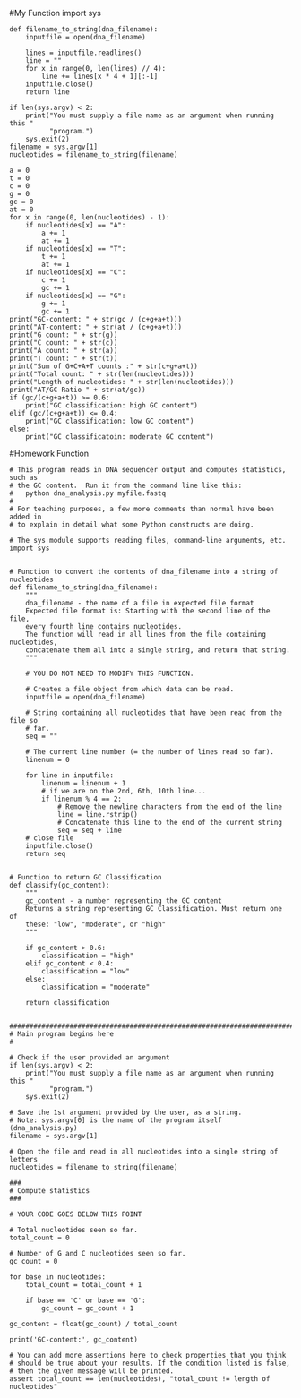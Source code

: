 #My Function
    import sys
    
    def filename_to_string(dna_filename):
        inputfile = open(dna_filename)
        
        lines = inputfile.readlines()
        line = ""
        for x in range(0, len(lines) // 4):
            line += lines[x * 4 + 1][:-1]
        inputfile.close()
        return line
    
    if len(sys.argv) < 2:
        print("You must supply a file name as an argument when running this "
              "program.")
        sys.exit(2)
    filename = sys.argv[1]
    nucleotides = filename_to_string(filename)

    a = 0
    t = 0
    c = 0
    g = 0
    gc = 0
    at = 0
    for x in range(0, len(nucleotides) - 1):
        if nucleotides[x] == "A":
            a += 1
            at += 1
        if nucleotides[x] == "T":
            t += 1
            at += 1
        if nucleotides[x] == "C":
            c += 1
            gc += 1
        if nucleotides[x] == "G":
            g += 1
            gc += 1
    print("GC-content: " + str(gc / (c+g+a+t)))
    print("AT-content: " + str(at / (c+g+a+t)))
    print("G count: " + str(g))
    print("C count: " + str(c))
    print("A count: " + str(a))
    print("T count: " + str(t))
    print("Sum of G+C+A+T counts :" + str(c+g+a+t))
    print("Total count: " + str(len(nucleotides)))
    print("Length of nucleotides: " + str(len(nucleotides)))
    print("AT/GC Ratio " + str(at/gc))
    if (gc/(c+g+a+t)) >= 0.6:
        print("GC classification: high GC content")
    elif (gc/(c+g+a+t)) <= 0.4:
        print("GC classification: low GC content")
    else:
        print("GC classificatoin: moderate GC content")
    
#Homework Function
    
    # This program reads in DNA sequencer output and computes statistics, such as
    # the GC content.  Run it from the command line like this:
    #   python dna_analysis.py myfile.fastq
    #
    # For teaching purposes, a few more comments than normal have been added in
    # to explain in detail what some Python constructs are doing.

    # The sys module supports reading files, command-line arguments, etc.
    import sys


    # Function to convert the contents of dna_filename into a string of nucleotides
    def filename_to_string(dna_filename):
        """
        dna_filename - the name of a file in expected file format
        Expected file format is: Starting with the second line of the file,
        every fourth line contains nucleotides.
        The function will read in all lines from the file containing nucleotides,
        concatenate them all into a single string, and return that string.
        """

        # YOU DO NOT NEED TO MODIFY THIS FUNCTION.

        # Creates a file object from which data can be read.
        inputfile = open(dna_filename)

        # String containing all nucleotides that have been read from the file so
        # far.
        seq = ""

        # The current line number (= the number of lines read so far).
        linenum = 0

        for line in inputfile:
            linenum = linenum + 1
            # if we are on the 2nd, 6th, 10th line...
            if linenum % 4 == 2:
                # Remove the newline characters from the end of the line
                line = line.rstrip()
                # Concatenate this line to the end of the current string
                seq = seq + line
        # close file
        inputfile.close()
        return seq


    # Function to return GC Classification
    def classify(gc_content):
        """
        gc_content - a number representing the GC content
        Returns a string representing GC Classification. Must return one of
        these: "low", "moderate", or "high"
        """

        if gc_content > 0.6:
            classification = "high"
        elif gc_content < 0.4:
            classification = "low"
        else:
            classification = "moderate"
        
        return classification


    ###########################################################################
    # Main program begins here
    #

    # Check if the user provided an argument
    if len(sys.argv) < 2:
        print("You must supply a file name as an argument when running this "
              "program.")
        sys.exit(2)

    # Save the 1st argument provided by the user, as a string.
    # Note: sys.argv[0] is the name of the program itself (dna_analysis.py)
    filename = sys.argv[1]

    # Open the file and read in all nucleotides into a single string of letters
    nucleotides = filename_to_string(filename)

    ###
    # Compute statistics
    ###

    # YOUR CODE GOES BELOW THIS POINT

    # Total nucleotides seen so far.
    total_count = 0

    # Number of G and C nucleotides seen so far.
    gc_count = 0

    for base in nucleotides:
        total_count = total_count + 1

        if base == 'C' or base == 'G':
            gc_count = gc_count + 1

    gc_content = float(gc_count) / total_count

    print('GC-content:', gc_content)

    # You can add more assertions here to check properties that you think
    # should be true about your results. If the condition listed is false,
    # then the given message will be printed.
    assert total_count == len(nucleotides), "total_count != length of nucleotides"
